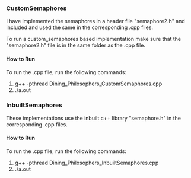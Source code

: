 ### CustomSemaphores
I have implemented the semaphores in a header file "semaphore2.h" and included and used the same in the corresponding .cpp files.

To run a custom_semaphores based implementation make sure that the "semaphore2.h" file is in the same folder as the .cpp file.

#### How to Run
To run the .cpp file, run the following commands:
1. g++ -pthread Dining_Philosophers_CustomSemaphores.cpp
2. ./a.out

### InbuiltSemaphores
These implementations use the inbuilt c++ library "semaphore.h" in the corresponding .cpp files.

#### How to Run
To run the .cpp file, run the following commands:
1. g++ -pthread Dining_Philosophers_InbuiltSemaphores.cpp
2. ./a.out
